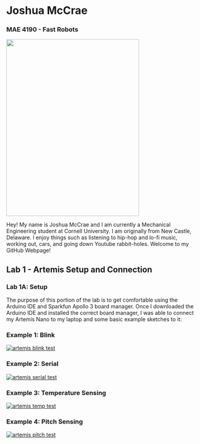 # Joshua McCrae

### MAE 4190 - Fast Robots

<img src="ferraripose.png" width="350" height="467">

Hey! My name is Joshua McCrae and I am currently a Mechanical Engineering student at Cornell University. I am originally from New Castle, Delaware. I enjoy things such as listening to hip-hop and lo-fi music, working out, cars, and going down Youtube rabbit-holes. Welcome to my GitHub Webpage!

## Lab 1 - Artemis Setup and Connection

### Lab 1A: Setup

The purpose of this portion of the lab is to get comfortable using the Arduino IDE and Sparkfun Apollo 3 board manager. Once I downloaded the Arduino IDE and installed the correct board manager, I was able to connect my Artemis Nano to my laptop and some basic example sketches to it:

### Example 1: Blink

[![artemis blink test](http://img.youtube.com/vi/U8jd9H0t-VI/0.jpg)](http://www.youtube.com/watch?v=U8jd9H0t-VI)

### Example 2: Serial

[![artemis serial test](http://img.youtube.com/vi/iKPp8C9dj7k/0.jpg)](http://www.youtube.com/watch?v=iKPp8C9dj7k&ab_channel=JoshuaMcCrae)

### Example 3: Temperature Sensing

[![artemis temp test](http://img.youtube.com/vi/pteChHeaMxI&ab_channel=JoshuaMcCrae/0.jpg)](http://www.youtube.com/watch?v=pteChHeaMxI&ab_channel=JoshuaMcCrae)

### Example 4: Pitch Sensing

[![artemis pitch test](http://img.youtube.com/vi/CNzyPZD0Jy4&ab_channel=JoshuaMcCrae/0.jpg)](http://www.youtube.com/watch?v=CNzyPZD0Jy4&ab_channel=JoshuaMcCrae)




